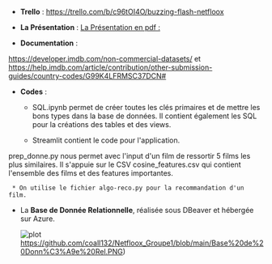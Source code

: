 * **Trello** : 
https://trello.com/b/c96tOI4O/buzzing-flash-netfloox

* **La Présentation** : [La Présentation en pdf  : ](ProjetNetfloox.pdf)

* **Documentation** : 

https://developer.imdb.com/non-commercial-datasets/
et
https://help.imdb.com/article/contribution/other-submission-guides/country-codes/G99K4LFRMSC37DCN# 

* **Codes** : 
   * SQL.ipynb permet de créer toutes les clés primaires et de mettre les bons types dans la base de données.
Il contient également les SQL pour la créations des tables et des views.

   * Streamlit contient le code pour l'application.

prep_donne.py nous permet avec l'input d'un film de ressortir 5 films les plus similaires. Il s'appuie sur le CSV cosine_features.csv qui contient l'ensemble des films et des features importantes.

     * On utilise le fichier algo-reco.py pour la recommandation d'un film.

* La **Base de Donnée Relationnelle**, réalisée sous DBeaver et hébergée sur Azure. 

  ![plot](https://github.com/coall132/Netfloox_Groupe1/blob/main/Base%20de%20Donn%C3%A9e%20Rel.PNG)https://github.com/coall132/Netfloox_Groupe1/blob/main/Base%20de%20Donn%C3%A9e%20Rel.PNG)



  
